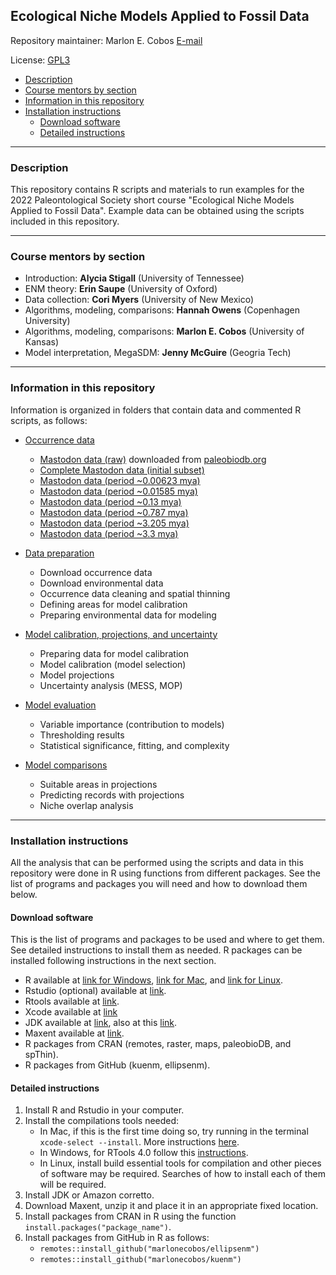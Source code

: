 ## Ecological Niche Models Applied to Fossil Data

Repository maintainer: Marlon E. Cobos [E-mail](mailto:manubio13@gmail.com)

License: <a href="https://github.com/marlonecobos/ENM_paleo/blob/main/LICENSE" target="_blank">GPL3</a> 


-   [Description](#description)
-   [Course mentors by section](#course-mentors-by-section)
-   [Information in this repository](#information-in-this-repository)
-   [Installation instructions](#installation-instructions)
    -   [Download software](#download-software)
    -   [Detailed instructions](#detailed-instructions)

<hr>

### Description

This repository contains R scripts and materials to run examples for the 2022 Paleontological Society short course "Ecological Niche Models Applied to Fossil Data". Example data can be obtained using the scripts included in this repository.

<hr>

### Course mentors by section 

- Introduction: **Alycia Stigall** (University of Tennessee)
- ENM theory: **Erin Saupe** (University of Oxford)
- Data collection: **Cori Myers** (University of New Mexico)
- Algorithms, modeling, comparisons: **Hannah Owens** (Copenhagen University)
- Algorithms, modeling, comparisons: **Marlon E. Cobos** (University of Kansas)
- Model interpretation, MegaSDM: **Jenny McGuire** (Geogria Tech)

<hr>

### Information in this repository

Information is organized in folders that contain data and commented R scripts, as follows:

- <a href="https://github.com/marlonecobos/ENM_paleo/tree/main/Data" target="_blank">Occurrence data</a>
    - <a href="https://github.com/marlonecobos/ENM_paleo/blob/main/Data/https://github.com/marlonecobos/ENM_paleo/blob/main/Data/mammut_americanum_raw.csv" target="_blank">Mastodon data (raw)</a> downloaded from <a href="https://paleobiodb.org" target="_blank">paleobiodb.org</a>
    - <a href="https://github.com/marlonecobos/ENM_paleo/blob/main/Data/mammut_americanum_all.csv" target="_blank">Complete Mastodon data (initial subset)</a>
    - <a href="https://github.com/marlonecobos/ENM_paleo/blob/main/Data/mammut_americanum_0.00623mya.csv" target="_blank">Mastodon data (period ~0.00623 mya)</a>
    - <a href="https://github.com/marlonecobos/ENM_paleo/blob/main/Data/mammut_americanum_0.01585mya.csv" target="_blank">Mastodon data (period ~0.01585 mya)</a>
    - <a href="https://github.com/marlonecobos/ENM_paleo/blob/main/Data/mammut_americanum_0.13mya.csv" target="_blank">Mastodon data (period ~0.13 mya)</a>
    - <a href="https://github.com/marlonecobos/ENM_paleo/blob/main/Data/mammut_americanum_0.787mya.csv" target="_blank">Mastodon data (period ~0.787 mya)</a>
    - <a href="https://github.com/marlonecobos/ENM_paleo/blob/main/Data/mammut_americanum_3.205mya.csv" target="_blank">Mastodon data (period ~3.205 mya)</a>
    - <a href="https://github.com/marlonecobos/ENM_paleo/blob/main/Data/mammut_americanum_3.3mya.csv" target="_blank">Mastodon data (period ~3.3 mya)</a>
    
- <a href="https://github.com/marlonecobos/ENM_paleo/blob/main/Scripts/data_preparation.R" target="_blank">Data preparation</a>
    - Download occurrence data
    - Download environmental data
    - Occurrence data cleaning and spatial thinning
    - Defining areas for model calibration
    - Preparing environmental data for modeling
    
- <a href="https://github.com/marlonecobos/ENM_paleo/blob/main/Scripts/model_calibration_projections.R" target="_blank">Model calibration, projections, and uncertainty</a>
    - Preparing data for model calibration
    - Model calibration (model selection) 
    - Model projections
    - Uncertainty analysis (MESS, MOP)
    
- <a href="https://github.com/marlonecobos/ENM_paleo/blob/main/Scripts/model_evaluation.R" target="_blank">Model evaluation</a>
    - Variable importance (contribution to models)
    - Thresholding results
    - Statistical significance, fitting, and complexity 

- <a href="https://github.com/marlonecobos/ENM_paleo/blob/main/Scripts/model_comparisons.R" target="_blank">Model comparisons</a>
    - Suitable areas in projections
    - Predicting records with projections 
    - Niche overlap analysis

<hr>

### Installation instructions

All the analysis that can be performed using the scripts and data in this repository were done in R using functions from different packages. See the list of programs and packages you will need and how to download them below.

#### Download software

This is the list of programs and packages to be used and where to get them. See detailed instructions to install them as needed. R packages can be installed following instructions in the next section.

- R available at <a href="https://cran.r-project.org/bin/windows/base/">link for Windows</a>, <a href="https://cran.r-project.org/bin/macosx/">link for Mac</a>, and <a href="https://cran.r-project.org/">link for Linux</a>.
- Rstudio (optional) available at <a href="https://www.rstudio.com/products/rstudio/download/#download" target="_blank">link</a>.
- Rtools available at <a href="https://cran.r-project.org/bin/windows/Rtools/" target="_blank">link</a>.
- Xcode available at <a href="https://apps.apple.com/us/app/xcode/id497799835?mt=12" target="_blank">link</a>
- JDK available at <a href="https://www.oracle.com/java/technologies/downloads/#java19" target="_blank">link</a>, also at this <a href="https://aws.amazon.com/corretto/?filtered-posts.sort-by=item.additionalFields.createdDate&filtered-posts.sort-order=desc" target="_blank">link</a>.
- Maxent available at <a href="https://biodiversityinformatics.amnh.org/open_source/maxent/">link</a>.
- R packages from CRAN (remotes, raster, maps, paleobioDB, and spThin).
- R packages from GitHub (kuenm, ellipsenm).

#### Detailed instructions

1. Install R and Rstudio in your computer. 
2. Install the compilations tools needed:
    - In Mac, if this is the first time doing so, try running in the terminal `xcode-select --install`. More instructions <a href="https://www.freecodecamp.org/news/how-to-download-and-install-xcode/">here</a>.
    - In Windows, for RTools 4.0 follow this <a href="https://cran.r-project.org/bin/windows/Rtools/rtools40.html/">instructions</a>.
    - In Linux, install build essential tools for compilation and other pieces of software may be required. Searches of how to install each of them will be required.
3. Install JDK or Amazon corretto.
4. Download Maxent, unzip it and place it in an appropriate fixed location.
5. Install packages from CRAN in R using the function `install.packages("package_name")`.
6. Install packages from GitHub in R as follows:
    - `remotes::install_github("marlonecobos/ellipsenm")`
    - `remotes::install_github("marlonecobos/kuenm")`
